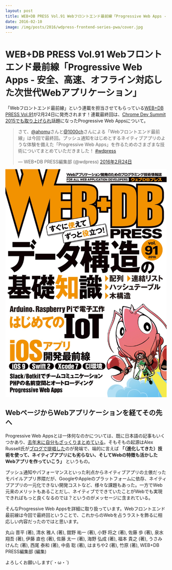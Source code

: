 ```yaml
---
layout: post
title: WEB+DB PRESS Vol.91 Webフロントエンド最前線「Progressive Web Apps - 安全、高速、オフライン対応した次世代Webアプリケーション」
date: 2016-02-10
image: /img/posts/2016/wdpress-frontend-series-pwa/cover.jpg
---
```


# WEB+DB PRESS Vol.91 Webフロントエンド最前線「Progressive Web Apps - 安全、高速、オフライン対応した次世代Webアプリケーション」

「Webフロントエンド最前線」という連載を担当させてもらっている[WEB+DB PRESS Vol.91](http://gihyo.jp/magazine/wdpress/archive/2016/vol91)が2月24日に発売されます！連載最終回は、[Chrome Dev Summit 2015でも取り上げられ](http://googledevjp.blogspot.jp/2016/01/chrome-dev-summit-2015.html)話題になったProgressive Web Appsについて。

<blockquote class="twitter-tweet" data-lang="ja"><p lang="ja" dir="ltr">さて、<a href="https://twitter.com/ahomu">@ahomu</a>さんと<a href="https://twitter.com/1000ch">@1000ch</a>さんによる「Webフロントエンド最前線」は今回で最終回。プッシュ通知をはじめとするネイティブアプリのような体験を備えた「Progressive Web Apps」を作るためのさまざまな技術についてまとめていただきました！ <a href="https://twitter.com/hashtag/wdpress?src=hash">#wdpress</a></p>&mdash; WEB+DB PRESS編集部 (@wdpress) <a href="https://twitter.com/wdpress/status/702335075518558208">2016年2月24日</a></blockquote>

![](/img/posts/2016/wdpress-frontend-series-pwa/cover.jpg)

## WebページからWebアプリケーションを経てその先へ

Progressive Web Appsとは一体何なのかについては、既に日本語の記事もいくつかあり、[去年末に自分もざっくりまとめている](/posts/2015/progressive-web-apps.html)。そもそもの起源はAlex Russell氏が[ブログで提唱した](https://infrequently.org/2015/06/progressive-apps-escaping-tabs-without-losing-our-soul/)のが発端で、端的に言えば **「（進化してきた）技術を使って、ネイティブアプリにも劣らない、そしてWebの特徴も活かしたWebアプリを作っていこう」** というもの。

プッシュ通知やパフォーマンスといった利点からネイティブアプリの土俵だったモバイルアプリ界隈だが、GoogleやAppleのプラットフォームに依存、ネイティブアプリの一元化できない開発コストなど、様々な課題もあった。一方でWeb元来のメリットもあることだし、ネイティブでできていたことがWebでも実現できればもっと良くなるのでは？というのがメッセージに含まれている。

そんなProgressive Web Appsを詳細に取り扱っています。Webフロントエンド最前線は今回で最終回ということで、これからのWebを占うラストを飾るに相応しい内容だったのではと思います。

<affiliate-link
  src="https://images-na.ssl-images-amazon.com/images/I/61s%2Bdy0QmjL._SX352_BO1,204,203,200_.jpg"
  href="https://www.amazon.co.jp/dp/4774178993/"
  tag="1000ch-22"
  title="WEB+DB PRESS Vol.91">
  丸山 晋平 (著), 清水 雅人 (著), 舘野 祐一 (著), 小野 将之  (著), 佐藤 歩 (著), 泉水 翔吾  (著), 伊藤 直也 (著), 佐藤 太一 (著), 海野 弘成 (著), 福本 貴之 (著), うさみ けんた (著), 西尾 泰和 (著), 中島 聡 (著), はまちや2 (著), 竹原 (著), WEB+DB PRESS編集部 (編集)
</affiliate-link>

よろしくお願いします(´・ω・`)
